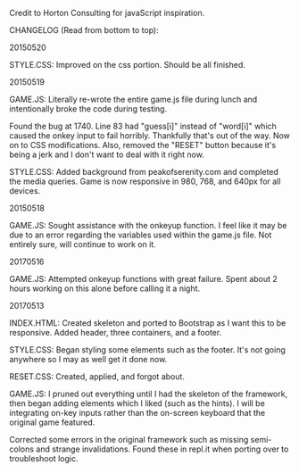 Credit to Horton Consulting for javaScript inspiration.

CHANGELOG (Read from bottom to top):

20150520

STYLE.CSS: Improved on the css portion. Should be all finished.

20150519

GAME.JS: Literally re-wrote the entire game.js file during lunch and intentionally broke the code during testing.

Found the bug at 1740. Line 83 had "guess[i]" instead of "word[i]" which caused the onkey input to fail horribly. Thankfully that's out of the way. Now on to CSS modifications. Also, removed the "RESET" button because it's being a jerk and I don't want to deal with it right now.

STYLE.CSS: Added background from peakofserenity.com and completed the media queries. Game is now responsive in 980, 768, and 640px for all devices.

20150518

GAME.JS: Sought assistance with the onkeyup function. I feel like it may be due to an error regarding the variables used within the game.js file. Not entirely sure, will continue to work on it.

20170516

GAME.JS: Attempted onkeyup functions with great failure. Spent about 2 hours working on this alone before calling it a night.

20170513

INDEX.HTML: Created skeleton and ported to Bootstrap as I want this to be responsive. Added header, three containers, and a footer.

STYLE.CSS: Began styling some elements such as the footer. It's not going anywhere so I may as well get it done now.

RESET.CSS: Created, applied, and forgot about.

GAME.JS: I pruned out everything until I had the skeleton of the framework, then began adding elements which I liked (such as the hints). I will be integrating on-key inputs rather than the on-screen keyboard that the original game featured.

Corrected some errors in the original framework such as missing semi-colons and strange invalidations. Found these in repl.it when porting over to troubleshoot logic.
